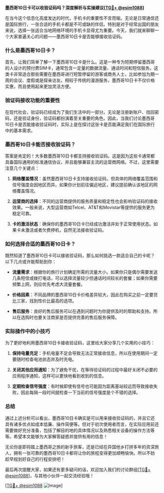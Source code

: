 **墨西哥10日卡可以收验证码吗？深度解析与实操建议[[TG💪+ @esim1088](https://t.me/s/esim1088)]**

在当今这个信息化高度发达的时代，手机卡的重要性不言而喻。无论是日常通信还是国际旅行，一张合适的手机卡都是不可或缺的伴侣。特别是对于经常出国的朋友来说，选择一张适合当地网络环境的手机卡显得尤为重要。今天，我们就来聊聊一个大家普遍关心的问题——墨西哥10日卡是否能够接收验证码。

### 什么是墨西哥10日卡？

首先，让我们简单了解一下墨西哥10日卡是什么。这是一种专为短期停留墨西哥的人设计的预付费SIM卡，通常包含一定量的数据流量、通话时间和短信服务。这类卡非常适合那些需要在墨西哥进行短暂停留的游客或商务人士，比如参加为期一周的会议、度假或是探亲访友。相较于传统的漫游服务，墨西哥10日卡不仅价格实惠，而且使用起来更加灵活方便。

### 验证码接收功能的重要性

在现代社会，验证码已经成为了我们生活中的一部分。无论是注册新账户、找回密码，还是验证身份，验证码都扮演着至关重要的角色。因此，当我们讨论墨西哥10日卡是否能接收验证码时，实际上是在探讨这张卡是否能满足我们在国际旅行中的基本需求。

### 墨西哥10日卡能否接收验证码？

答案是肯定的！大多数墨西哥10日卡都支持接收验证码。这是因为这些卡通常都具备国际通用的标准通信协议，并且能够兼容主流的运营商网络。不过，这里需要注意几个关键点：

1. **网络覆盖情况**：虽然墨西哥10日卡支持接收验证码，但具体的网络覆盖范围和信号强度会因地区而异。如果你计划前往偏远地区，建议提前确认该地区的网络覆盖情况。
   
2. **运营商的选择**：不同的运营商提供的服务质量和稳定性也会影响验证码的接收效果。一般来说，大型运营商如Telcel、AT&T和Movistar等提供的服务更为稳定可靠。

3. **卡的激活状态**：确保你的墨西哥10日卡已经成功激活并处于正常使用状态。如果卡未激活或者欠费停机，自然无法接收验证码。

### 如何选择合适的墨西哥10日卡？

既然知道了墨西哥10日卡可以接收验证码，那么如何挑选一款适合自己的卡呢？以下几点或许能帮助到你：

- **流量需求**：根据你的旅行计划确定所需的流量大小。如果你只是偶尔需要发送几条短信或拨打电话，可以选择流量较少但通话时间较长的套餐；如果你需要频繁上网，则应优先考虑大流量套餐。
  
- **价格因素**：不同品牌的墨西哥10日卡价格差异较大，因此在购买之前一定要货比三家，找到性价比最高的选项。

- **售后服务**：良好的售后服务可以在遇到问题时为你提供及时的帮助和支持。所以在选购时也要关注商家是否提供完善的售后服务保障。

### 实际操作中的小技巧

为了更好地利用墨西哥10日卡接收验证码，这里给大家分享几个实用的小技巧：

1. **保持电量充足**：手机电量不足会导致无法正常接收信息，所以在使用期间一定要随时检查电池状态并及时充电。

2. **关闭其他应用通知**：为了避免干扰，在等待验证码的过程中最好关闭不必要的应用程序通知，这样可以更快地看到收到的信息。

3. **定期检查信号强度**：有时候即使有信号也可能因为距离基站较远而导致接收失败，因此每隔一段时间就检查一下当前的信号强度是个不错的选择。

### 总结

通过上述分析可以看出，墨西哥10日卡确实是可以用来接收验证码的，并且它还具有诸多优点如成本低廉、操作简便等。但对于初次使用者而言，在实际应用前还需要做好充分准备，包括了解目的地的具体情况以及熟悉相关设备的操作方法等等。希望本文能够为大家解答疑惑并提供有用的信息！

无论你是即将踏上墨西哥之旅的新手旅客，还是已经在异国他乡打拼多年的资深旅人，拥有一张可靠的墨西哥10日卡都将让你的旅程变得更加顺畅愉快。所以不妨趁早规划好自己的行程安排吧！

最后再次提醒大家，如果还有更多疑问的话，欢迎加入我们的讨论群组[[TG💪+ @esim1088](https://t.me/s/esim1088)]，与其他小伙伴一起交流经验哦！

[[TG💪+ @esim1088](https://t.me/s/esim1088) ![Image](https://i.postimg.cc/4NQfJmqS/Snipaste-2025-05-13-00-14-12.png)]
